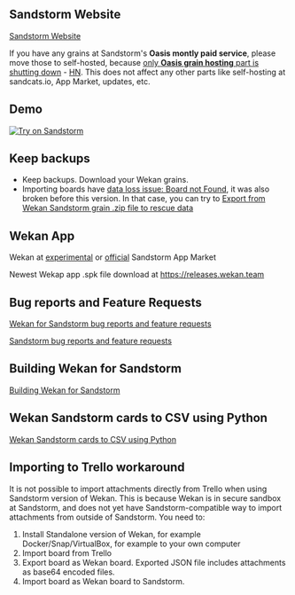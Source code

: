 ## Sandstorm Website

[Sandstorm Website](https://sandstorm.io)

If you have any grains at Sandstorm's **Oasis montly paid service**, please move those to self-hosted, because [only **Oasis grain hosting** part is shutting down](https://sandstorm.io/news/2019-09-15-shutting-down-oasis) - [HN](https://news.ycombinator.com/item?id=20979428). This does not affect any other parts like self-hosting at sandcats.io, App Market, updates, etc.

## Demo

[![Try on Sandstorm][sandstorm_button]][sandstorm_appdemo]

## Keep backups

- Keep backups. Download your Wekan grains.
- Importing boards have [data loss issue: Board not Found](https://github.com/wekan/wekan/issues/1430), it was also broken before this version. In that case, you can try to  [Export from Wekan Sandstorm grain .zip file to rescue data](https://github.com/wekan/wekan/wiki/Export-from-Wekan-Sandstorm-grain-.zip-file)

## Wekan App

Wekan at [experimental](https://apps.sandstorm.io/app/m86q05rdvj14yvn78ghaxynqz7u2svw6rnttptxx49g1785cdv1h?experimental=true) or [official](https://apps.sandstorm.io/app/m86q05rdvj14yvn78ghaxynqz7u2svw6rnttptxx49g1785cdv1h) Sandstorm App Market

Newest Wekap app .spk file download at https://releases.wekan.team

## Bug reports and Feature Requests

[Wekan for Sandstorm bug reports and feature requests](https://github.com/wekan/wekan/issues)

[Sandstorm bug reports and feature requests](https://github.com/sandstorm-io/sandstorm/issues)

## Building Wekan for Sandstorm

[Building Wekan for Sandstorm](https://github.com/wekan/wekan-maintainer/wiki/Building-Wekan-for-Sandstorm)

## Wekan Sandstorm cards to CSV using Python

[Wekan Sandstorm cards to CSV using Python](https://github.com/wekan/wekan/wiki/Wekan-Sandstorm-cards-to-CSV-using-Python)

## Importing to Trello workaround

It is not possible to import attachments directly from Trello when using Sandstorm version of Wekan. This is because Wekan is in secure sandbox at Sandstorm, and does not yet have Sandstorm-compatible way to import attachments from outside of Sandstorm. You need to:
1. Install Standalone version of Wekan, for example Docker/Snap/VirtualBox, for example to your own computer
2. Import board from Trello
3. Export board as Wekan board. Exported JSON file includes attachments as base64 encoded files.
4. Import board as Wekan board to Sandstorm.

[sandstorm_button]: https://img.shields.io/badge/try-Wekan%20on%20Sandstorm-783189.svg
[sandstorm_appdemo]: https://demo.sandstorm.io/appdemo/m86q05rdvj14yvn78ghaxynqz7u2svw6rnttptxx49g1785cdv1h